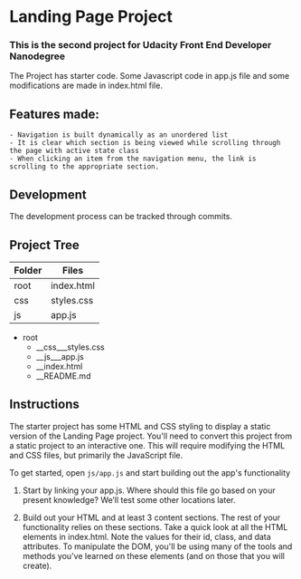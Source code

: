 # Landing Page Project

### This is the second project for Udacity Front End Developer Nanodegree
The Project has starter code. Some Javascript code in app.js file and some modifications are made in index.html file.

## Features made:
    - Navigation is built dynamically as an unordered list
    - It is clear which section is being viewed while scrolling through the page with active state class
    - When clicking an item from the navigation menu, the link is scrolling to the appropriate section.
## Development
The development process can be tracked through commits.

## Project Tree
Folder | Files
-------|-------
root   | index.html
css | styles.css
js | app.js

* root
    * __css___styles.css
    * __js___app.js
    * __index.html
    * __README.md
## Instructions

The starter project has some HTML and CSS styling to display a static version of the Landing Page project. You'll need to convert this project from a static project to an interactive one. This will require modifying the HTML and CSS files, but primarily the JavaScript file.

To get started, open `js/app.js` and start building out the app's functionality

1. Start by linking your app.js. 
    Where should this file go based on your present knowledge? We’ll test some other locations later.

2. Build out your HTML and at least 3 content sections. 
    The rest of your functionality relies on these sections.
    Take a quick look at all the HTML elements in index.html. Note the values for their id, class, and data attributes. To manipulate the DOM, you'll be using many of the tools and methods you've learned on these elements (and on those that you will create).